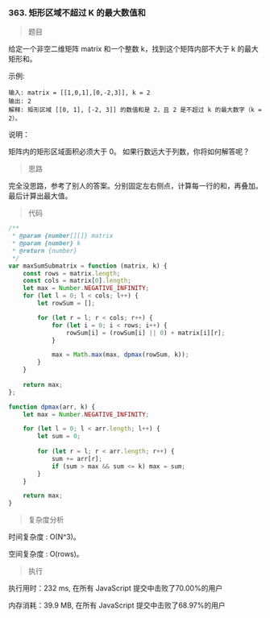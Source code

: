 ### 363. 矩形区域不超过 K 的最大数值和

> 题目

给定一个非空二维矩阵 matrix 和一个整数 k，找到这个矩阵内部不大于 k 的最大矩形和。

示例:
```
输入: matrix = [[1,0,1],[0,-2,3]], k = 2
输出: 2 
解释: 矩形区域 [[0, 1], [-2, 3]] 的数值和是 2，且 2 是不超过 k 的最大数字（k = 2）。
```

说明：

矩阵内的矩形区域面积必须大于 0。
如果行数远大于列数，你将如何解答呢？

> 思路

完全没思路，参考了别人的答案。分别固定左右侧点，计算每一行的和，再叠加。最后计算出最大值。

> 代码

```js
/**
 * @param {number[][]} matrix
 * @param {number} k
 * @return {number}
 */
var maxSumSubmatrix = function (matrix, k) {
    const rows = matrix.length;
    const cols = matrix[0].length;
    let max = Number.NEGATIVE_INFINITY;
    for (let l = 0; l < cols; l++) {
        let rowSum = [];

        for (let r = l; r < cols; r++) {
            for (let i = 0; i < rows; i++) {
                rowSum[i] = (rowSum[i] || 0) + matrix[i][r];
            }

            max = Math.max(max, dpmax(rowSum, k));
        }
    }
    
    return max;
};

function dpmax(arr, k) {
    let max = Number.NEGATIVE_INFINITY;

    for (let l = 0; l < arr.length; l++) {
        let sum = 0;
        
        for (let r = l; r < arr.length; r++) {
            sum += arr[r];
            if (sum > max && sum <= k) max = sum;
        }
    }

    return max;
}
```

> 复杂度分析

时间复杂度 : O(N^3)。

空间复杂度 : O(rows)。

> 执行

执行用时：232 ms, 在所有 JavaScript 提交中击败了70.00%的用户

内存消耗：39.9 MB, 在所有 JavaScript 提交中击败了68.97%的用户


